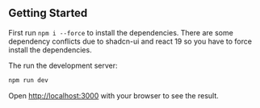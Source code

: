 ## Getting Started

First run `npm i --force` to install the dependencies. There are some dependency conflicts due to shadcn-ui and react 19 so you have to force install the dependencies.

The run the development server:

```bash
npm run dev
```

Open [http://localhost:3000](http://localhost:3000) with your browser to see the result.